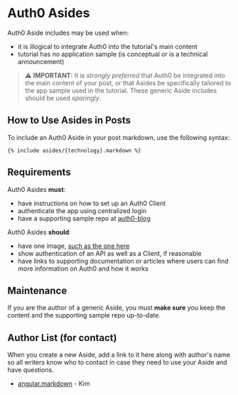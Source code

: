 # Auth0 Asides

Auth0 Aside includes may be used when:

* it is illogical to integrate Auth0 into the tutorial's main content
* tutorial has no application sample (is conceptual or is a technical announcement)

> ⚠ **IMPORTANT:** It is _strongly preferred_ that Auth0 be integrated into the main content of your post, or that Asides be specifically tailored to the app sample used in the tutorial. These generic Aside includes should be used _sparingly_.

## How to Use Asides in Posts

To include an Auth0 Aside in your post markdown, use the following syntax:

```
{% include asides/{technology}.markdown %}
```

## Requirements

Auth0 Asides **must**:

* have instructions on how to set up an Auth0 Client
* authenticate the app using centralized login
* have a supporting sample repo at [auth0-blog](https://github.com/auth0-blog)

Auth0 Asides **should**: 

* have one image, [such as the one here](https://cdn2.auth0.com/blog/angular-aside/angular-aside-login.jpg)
* show authentication of an API as well as a Client, if reasonable
* have links to supporting documentation or articles where users can find more information on Auth0 and how it works

## Maintenance

If you are the author of a generic Aside, you must **make sure** you keep the content and the supporting sample repo up-to-date.

## Author List (for contact)

When you create a new Aside, add a link to it here along with author's name so all writers know who to contact in case they need to use your Aside and have questions.

* [angular.markdown](https://github.com/auth0/blog/blob/master/_includes/asides/angular.markdown) - Kim